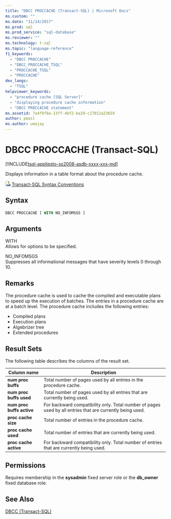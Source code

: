 ```yaml
---
title: "DBCC PROCCACHE (Transact-SQL) | Microsoft Docs"
ms.custom: ""
ms.date: "11/14/2017"
ms.prod: sql
ms.prod_service: "sql-database"
ms.reviewer: ""
ms.technology: t-sql
ms.topic: "language-reference"
f1_keywords: 
  - "DBCC PROCCACHE"
  - "DBCC_PROCCACHE_TSQL"
  - "PROCCACHE_TSQL"
  - "PROCCACHE"
dev_langs: 
  - "TSQL"
helpviewer_keywords: 
  - "procedure cache [SQL Server]"
  - "displaying procedure cache information"
  - "DBCC PROCCACHE statement"
ms.assetid: 7a4f9f8a-13ff-4bf2-ba29-c17012a23659
author: pmasl
ms.author: umajay
---
```

# DBCC PROCCACHE (Transact-SQL)
[!INCLUDE[tsql-appliesto-ss2008-asdb-xxxx-xxx-md](../../includes/tsql-appliesto-ss2008-asdb-xxxx-xxx-md.md)]

Displays information in a table format about the procedure cache.
  
![Topic link icon](../../database-engine/configure-windows/media/topic-link.gif "Topic link icon") [Transact-SQL Syntax Conventions](../../t-sql/language-elements/transact-sql-syntax-conventions-transact-sql.md)
  
## Syntax  
  
```sql
DBCC PROCCACHE [ WITH NO_INFOMSGS ]  
```  
  
## Arguments  
 WITH  
 Allows for options to be specified.  
  
 NO_INFOMSGS  
 Suppresses all informational messages that have severity levels 0 through 10.  
  
## Remarks  
The procedure cache is used to cache the compiled and executable plans to speed up the execution of batches. The entries in a procedure cache are at a batch level. The procedure cache includes the following entries:
-   Compiled plans  
-   Execution plans  
-   Algebrizer tree  
-   Extended procedures  
  
## Result Sets  
The following table describes the columns of the result set.
  
|Column name|Description|  
|-----------------|-----------------|  
|**num proc buffs**|Total number of pages used by all entries in the procedure cache.|  
|**num proc buffs used**|Total number of pages used by all entries that are currently being used.|  
|**num proc buffs active**|For backward compatibility only. Total number of pages used by all entries that are currently being used.|  
|**proc cache size**|Total number of entries in the procedure cache.|  
|**proc cache used**|Total number of entries that are currently being used.|  
|**proc cache active**|For backward compatibility only. Total number of entries that are currently being used.|  
  
## Permissions  
Requires membership in the **sysadmin** fixed server role or the **db_owner** fixed database role.
  
## See Also  
[DBCC &#40;Transact-SQL&#41;](../../t-sql/database-console-commands/dbcc-transact-sql.md)
  
  
